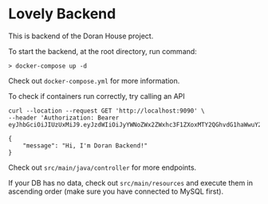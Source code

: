# Lovely Backend

This is backend of the Doran House project. 

To start the backend, at the root directory, run command:

```shell
> docker-compose up -d
```

Check out `docker-compose.yml` for more information.



To check if containers run correctly, try calling an API

```shell
curl --location --request GET 'http://localhost:9090' \
--header 'Authorization: Bearer eyJhbGciOiJIUzUxMiJ9.eyJzdWIiOiJyYWNoZWx2ZWxhc3F1ZXoxMTY2QGhvdG1haWwuY2EiLCJST0xFX1NFTExFUiI6dHJ1ZSwiZXhwIjoxNjQxMzE3Nzk0LCJpYXQiOjE2NDEzMTc3MzR9.Jz7bFDl1spzQrk2WiiZVx9m95afNILfofAkCpfqrA6h2arsQy1a7g5CFuzxVltzO9IHFV2Mlg7cfD0ebKtlptg'
```

```shell
{
    "message": "Hi, I'm Doran Backend!"
}
```



Check out `src/main/java/controller` for more endpoints.

If your DB has no data, check out `src/main/resources` and execute them in ascending order (make sure you have connected to MySQL first). 
